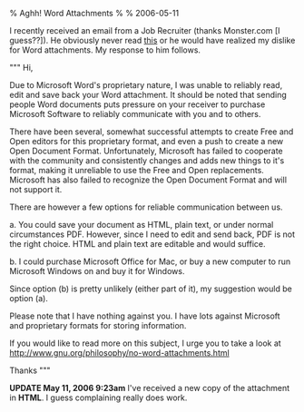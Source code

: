 % Aghh! Word Attachments
% 
% 2006-05-11

I recently received an email from a Job Recruiter (thanks Monster.com [I
guess??]). He obviously never read [this][1] or he would have realized my
dislike for Word attachments. My response to him follows.

""" Hi,

Due to Microsoft Word's proprietary nature, I was unable to reliably read,
edit and save back your Word attachment. It should be noted that sending
people Word documents puts pressure on your receiver to purchase Microsoft
Software to reliably communicate with you and to others.

There have been several, somewhat successful attempts to create Free and Open
editors for this proprietary format, and even a push to create a new Open
Document Format. Unfortunately, Microsoft has failed to cooperate with the
community and consistently changes and adds new things to it's format, making
it unreliable to use the Free and Open replacements. Microsoft has also failed
to recognize the Open Document Format and will not support it.

There are however a few options for reliable communication between us.

a. You could save your document as HTML, plain text, or under normal
circumstances PDF. However, since I need to edit and send back, PDF is not the
right choice. HTML and plain text are editable and would suffice.

b. I could purchase Microsoft Office for Mac, or buy a new computer to run
Microsoft Windows on and buy it for Windows.

Since option (b) is pretty unlikely (either part of it), my suggestion would
be option (a).

Please note that I have nothing against you. I have lots against Microsoft and
proprietary formats for storing information.

If you would like to read more on this subject, I urge you to take a look at
http://www.gnu.org/philosophy/no-word-attachments.html

Thanks """

**UPDATE May 11, 2006 9:23am** I've received a new copy of the attachment in
**HTML**. I guess complaining really does work.

   [1]: http://23excuses.com/2006/Mar/31/un_eoe/ (UN-Equal Oppurtunity
Employer)


